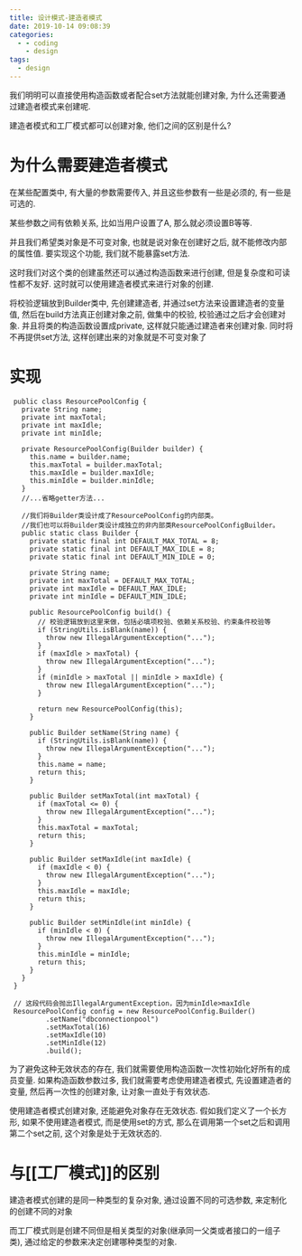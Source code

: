 ```yaml
---
title: 设计模式-建造者模式
date: 2019-10-14 09:08:39
categories:
  - - coding
    - design
tags:
  - design
---
```


我们明明可以直接使用构造函数或者配合set方法就能创建对象, 为什么还需要通过建造者模式来创建呢.

建造者模式和工厂模式都可以创建对象, 他们之间的区别是什么?

# **为什么需要建造者模式**

在某些配置类中, 有大量的参数需要传入, 并且这些参数有一些是必须的, 有一些是可选的.

某些参数之间有依赖关系, 比如当用户设置了A, 那么就必须设置B等等.

并且我们希望类对象是不可变对象, 也就是说对象在创建好之后, 就不能修改内部的属性值. 要实现这个功能, 我们就不能暴露set方法.

这时我们对这个类的创建虽然还可以通过构造函数来进行创建, 但是复杂度和可读性都不友好. 这时就可以使用建造者模式来进行对象的创建.

将校验逻辑放到Builder类中, 先创建建造者, 并通过set方法来设置建造者的变量值, 然后在build方法真正创建对象之前, 做集中的校验, 校验通过之后才会创建对象. 并且将类的构造函数设置成private, 这样就只能通过建造者来创建对象. 同时将不再提供set方法, 这样创建出来的对象就是不可变对象了

# **实现**

```
 public class ResourcePoolConfig {
   private String name;
   private int maxTotal;
   private int maxIdle;
   private int minIdle;
 
   private ResourcePoolConfig(Builder builder) {
     this.name = builder.name;
     this.maxTotal = builder.maxTotal;
     this.maxIdle = builder.maxIdle;
     this.minIdle = builder.minIdle;
   }
   //...省略getter方法...
 
   //我们将Builder类设计成了ResourcePoolConfig的内部类。
   //我们也可以将Builder类设计成独立的非内部类ResourcePoolConfigBuilder。
   public static class Builder {
     private static final int DEFAULT_MAX_TOTAL = 8;
     private static final int DEFAULT_MAX_IDLE = 8;
     private static final int DEFAULT_MIN_IDLE = 0;
 
     private String name;
     private int maxTotal = DEFAULT_MAX_TOTAL;
     private int maxIdle = DEFAULT_MAX_IDLE;
     private int minIdle = DEFAULT_MIN_IDLE;
 
     public ResourcePoolConfig build() {
       // 校验逻辑放到这里来做，包括必填项校验、依赖关系校验、约束条件校验等
       if (StringUtils.isBlank(name)) {
         throw new IllegalArgumentException("...");
       }
       if (maxIdle > maxTotal) {
         throw new IllegalArgumentException("...");
       }
       if (minIdle > maxTotal || minIdle > maxIdle) {
         throw new IllegalArgumentException("...");
       }
 
       return new ResourcePoolConfig(this);
     }
 
     public Builder setName(String name) {
       if (StringUtils.isBlank(name)) {
         throw new IllegalArgumentException("...");
       }
       this.name = name;
       return this;
     }
 
     public Builder setMaxTotal(int maxTotal) {
       if (maxTotal <= 0) {
         throw new IllegalArgumentException("...");
       }
       this.maxTotal = maxTotal;
       return this;
     }
 
     public Builder setMaxIdle(int maxIdle) {
       if (maxIdle < 0) {
         throw new IllegalArgumentException("...");
       }
       this.maxIdle = maxIdle;
       return this;
     }
 
     public Builder setMinIdle(int minIdle) {
       if (minIdle < 0) {
         throw new IllegalArgumentException("...");
       }
       this.minIdle = minIdle;
       return this;
     }
   }
 }
 
 // 这段代码会抛出IllegalArgumentException，因为minIdle>maxIdle
 ResourcePoolConfig config = new ResourcePoolConfig.Builder()
         .setName("dbconnectionpool")
         .setMaxTotal(16)
         .setMaxIdle(10)
         .setMinIdle(12)
         .build();
```

为了避免这种无效状态的存在, 我们就需要使用构造函数一次性初始化好所有的成员变量. 如果构造函数参数过多, 我们就需要考虑使用建造者模式, 先设置建造者的变量, 然后再一次性的创建对象, 让对象一直处于有效状态.

使用建造者模式创建对象, 还能避免对象存在无效状态. 假如我们定义了一个长方形, 如果不使用建造者模式, 而是使用set的方式, 那么在调用第一个set之后和调用第二个set之前, 这个对象是处于无效状态的.

# **与[[工厂模式]]的区别**

建造者模式创建的是同一种类型的复杂对象, 通过设置不同的可选参数, 来定制化的创建不同的对象

而工厂模式则是创建不同但是相关类型的对象(继承同一父类或者接口的一组子类), 通过给定的参数来决定创建哪种类型的对象.

